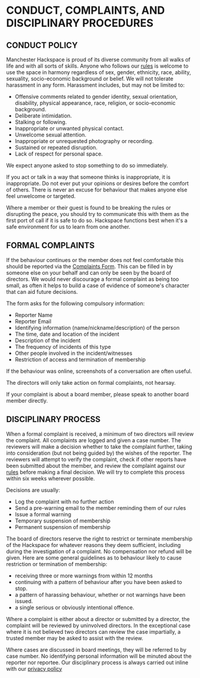 # CONDUCT, COMPLAINTS, AND DISCIPLINARY PROCEDURES

## CONDUCT POLICY
Manchester Hackspace is proud of its diverse community from all walks of life and with all sorts of skills. Anyone who follows our [rules](https://www.hacman.org.uk/rules/) is welcome to use the space in harmony regardless of sex, gender, ethnicity, race, ability, sexuality, socio-economic background or belief. We will not tolerate harassment in any form. Harassment includes, but may not be limited to:

* Offensive comments related to gender identity, sexual orientation, disability, physical appearance, race, religion, or socio-economic background.
* Deliberate intimidation.
* Stalking or following.
* Inappropriate or unwanted physical contact.
* Unwelcome sexual attention.
* Inappropriate or unrequested photography or recording.
* Sustained or repeated disruption.
* Lack of respect for personal space.

We expect anyone asked to stop something to do so immediately.

If you act or talk in a way that someone thinks is inappropriate, it is inappropriate. Do not ever put your opinions or desires before the comfort of others. There is never an excuse for behaviour that makes anyone else feel unwelcome or targeted.

Where a member or their guest is found to be breaking the rules or disrupting the peace, you should try to communicate this with them as the first port of call if it is safe to do so. Hackspace functions best when it's a safe environment for us to learn from one another.

## FORMAL COMPLAINTS

If the behaviour continues or the member does not feel comfortable this should be reported via the [Complaints Form](https://forms.gle/HC2xJrz1XcXx4W1w7). This can be filled in by someone else on your behalf and can only be seen by the board of directors. We would never discourage a formal complaint as being too small, as often it helps to build a case of evidence of someone's character that can aid future decisions.

The form asks for the following compulsory information:
* Reporter Name
* Reporter Email
* Identifying information (name/nickname/description) of the person
* The time, date and location of the incident
* Description of the incident
* The frequency of incidents of this type
* Other people involved in the incident/witnesses
* Restriction of access and termination of membership

If the behaviour was online, screenshots of a conversation are often useful.

The directors will only take action on formal complaints, not hearsay.

If your complaint is about a board member, please speak to another board member directly.

## DISCIPLINARY PROCESS

When a formal complaint is received, a minimum of two directors will review the complaint. All complaints are logged and given a case number. The reviewers will make a decision whether to take the complaint further, taking into consideration (but not being guided by) the wishes of the reporter. The reviewers will attempt to verify the complaint, check if other reports have been submitted about the member, and review the complaint against our [rules](https://www.hacman.org.uk/rules/) before making a final decision. We will try to complete this process within six weeks wherever possible.

Decisions are usually:
* Log the complaint with no further action
* Send a pre-warning email to the member reminding them of our rules
* Issue a formal warning
* Temporary suspension of membership
* Permanent suspension of membership

The board of directors reserve the right to restrict or terminate membership of the Hackspace for whatever reasons they deem sufficient, including during the investigation of a complaint. No compensation nor refund will be given. Here are some general guidelines as to behaviour likely to cause restriction or termination of membership:

* receiving three or more warnings from within 12 months
* continuing with a pattern of behaviour after you have been asked to stop.
* a pattern of harassing behaviour, whether or not warnings have been issued.
* a single serious or obviously intentional offence.

Where a complaint is either about a director or submitted by a director, the complaint will be reviewed by uninvolved directors. In the exceptional case where it is not believed two directors can review the case impartially, a trusted member may be asked to assist with the review.

Where cases are discussed in board meetings, they will be referred to by case number. No identifying personal information will be minuted about the reporter nor reportee. Our disciplinary process is always carried out inline with our [privacy policy](https://hacman.org.uk/privacy-policy/)
